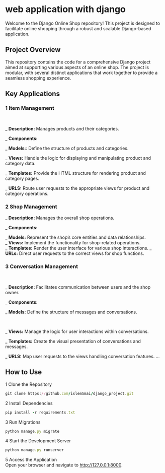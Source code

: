 # web application with django
Welcome to the Django Online Shop repository! This project is designed to facilitate online shopping through a robust and scalable Django-based application.
## Project Overview
This repository contains the code for a comprehensive Django project aimed at supporting various aspects of an online shop. The project is modular, with several distinct applications that work together to provide a seamless shopping experience.
## Key Applications
### 1 Item Management
  <br/>

  _ **Description:**  Manages products and their categories.
    <br/>

  _ **Components:**
    <br/>

 _ **Models:**: Define the structure of products and categories.
   <br/>

 _ **Views:** Handle the logic for displaying and manipulating product and category data.
   <br/>

 _ **Templates:** Provide the HTML structure for rendering product and category pages.
   <br/>

 _ **URLS:** Route user requests to the appropriate views for product and category operations.
### 2 Shop Management
  _ **Description:**  Manages the overall shop operations.
  <br/>

  _ **Components:**
  <br/>
  
  _ **Models:** Represent the shop’s core entities and data relationships.
<br/>
  _ **Views:** Implement the functionality for shop-related operations.
<br/>
  _ **Templates:** Render the user interface for various shop interactions.
  _ **URLs:** Direct user requests to the correct views for shop functions.
### 3 Conversation Management
<br/>

  _ **Description:**  Facilitates communication between users and the shop owner.
  <br/>

  _ **Components:**
  <br/>

  _ **Models:** Define the structure of messages and conversations.

  <br/>
  
  _ **Views:** Manage the logic for user interactions within conversations.
  <br/>

  
  _ **Templates:** Create the visual presentation of conversations and messages.
    <br/>

  _ **URLS:** Map user requests to the views handling conversation features.
...
## How to Use
1 Clone the Repository

```ruby
git clone https://github.com/islemSmai/django_project.git
```
2 Install Dependencies

```ruby
pip install -r requirements.txt
```
3 Run Migrations
```ruby
python manage.py migrate
```
4 Start the Development Server
```ruby
python manage.py runserver
```
5 Access the Application
<br/>
Open your browser and navigate to http://127.0.0.1:8000.



